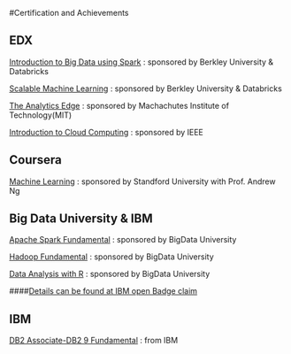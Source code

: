 #Certification and Achievements

EDX
--------------------------

[Introduction to Big Data using Spark](https://www.edx.org/course/introduction-big-data-apache-spark-uc-berkeleyx-cs100-1x) : sponsored by Berkley University & Databricks

[Scalable Machine Learning](https://www.edx.org/course/scalable-machine-learning-uc-berkeleyx-cs190-1x) : sponsored by Berkley University & Databricks

[The Analytics Edge](https://www.edx.org/course/analytics-edge-mitx-15-071x-0) : sponsored by Machachutes Institute of Technology(MIT)

[Introduction to Cloud Computing](https://www.edx.org/course/introduction-cloud-computing-ieeex-cloudintro-x) : sponsored by IEEE



Coursera
---------------------------

[Machine Learning](https://www.coursera.org/learn/machine-learning/home/info) : sponsored by Standford University with Prof. Andrew  Ng


Big Data University & IBM
--------------------------

[Apache Spark Fundamental](http://bigdatauniversity.com/bdu-wp/bdu-course/spark-fundamentals/) : sponsored by BigData University

[Hadoop Fundamental](http://bigdatauniversity.com/bdu-wp/bdu-course/hadoop-fundamentals-i-version-3/) : sponsored by BigData University

[Data Analysis with R](http://bigdatauniversity.com/bdu-wp/bdu-course/introduction-to-data-analysis-using-r/) : sponsored by BigData University

####[Details can be found at IBM open Badge claim ](https://www.youracclaim.com/users/kuntal-ganguly) 


IBM
-------------------------

[DB2 Associate-DB2 9 Fundamental](http://www-03.ibm.com/certify/certs/08003503.shtml) : from IBM


